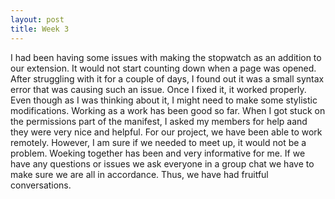```yaml
---
layout: post
title: Week 3
---
```


I had been having some issues with making the stopwatch as an addition to our extension. It would not start counting down when a page was opened. After struggling with it for a couple of days, I found out it was a small syntax error that was causing such an issue. Once I fixed it, it worked properly. Even though as I was thinking about it, I might need to make some stylistic modifications. Working as a work has been good so far. When I got stuck on the permissions part of the manifest, I asked my members for help aand they were very nice and helpful. For our project, we have been able to work remotely. However, I am sure if we needed to meet up, it would not be a problem. Woeking together has been and very informative for me. If we have any questions or issues we ask everyone in a group chat we have to make sure we are all in accordance. Thus, we have had fruitful conversations.
